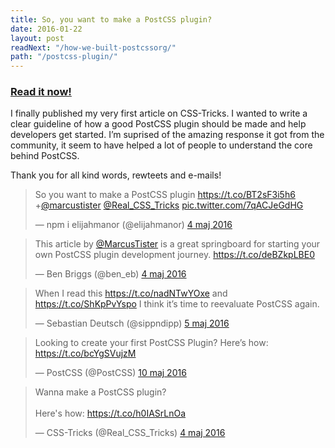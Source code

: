 ```yaml
---
title: So, you want to make a PostCSS plugin?
date: 2016-01-22
layout: post
readNext: "/how-we-built-postcssorg/"
path: "/postcss-plugin/"
---
```


### [Read it now!](https://css-tricks.com/want-make-postcss-plugin/)

I finally published my very first article on CSS-Tricks. I wanted to write a clear guideline of how a good PostCSS plugin should be made and help developers get started. I’m suprised of the amazing response it got from the community, it seem to have helped a lot of people to understand the core behind PostCSS.

Thank you for all kind words, rewteets and e-mails!

<blockquote class="twitter-tweet" data-lang="sv"><p lang="en" dir="ltr">So you want to make a PostCSS plugin <a href="https://t.co/BT2sF3i5h6">https://t.co/BT2sF3i5h6</a> +<a href="https://twitter.com/MarcusTister">@marcustister</a> <a href="https://twitter.com/Real_CSS_Tricks">@Real_CSS_Tricks</a> <a href="https://t.co/7qACJeGdHG">pic.twitter.com/7qACJeGdHG</a></p>&mdash; npm i elijahmanor (@elijahmanor) <a href="https://twitter.com/elijahmanor/status/727898652816113665">4 maj 2016</a></blockquote>
<script async src="//platform.twitter.com/widgets.js" charset="utf-8"></script>

<blockquote class="twitter-tweet" data-lang="sv"><p lang="en" dir="ltr">This article by <a href="https://twitter.com/MarcusTister">@MarcusTister</a> is a great springboard for starting your own PostCSS plugin development journey. <a href="https://t.co/deBZkpLBE0">https://t.co/deBZkpLBE0</a></p>&mdash; Ben Briggs (@ben_eb) <a href="https://twitter.com/ben_eb/status/727845301566906370">4 maj 2016</a></blockquote>
<script async src="//platform.twitter.com/widgets.js" charset="utf-8"></script>

<blockquote class="twitter-tweet" data-lang="sv"><p lang="en" dir="ltr">When I read this <a href="https://t.co/nadNTwYOxe">https://t.co/nadNTwYOxe</a> and <a href="https://t.co/ShKpPvYspo">https://t.co/ShKpPvYspo</a> I think it’s time to reevaluate PostCSS again.</p>&mdash; Sebastian Deutsch (@sippndipp) <a href="https://twitter.com/sippndipp/status/728132703652974592">5 maj 2016</a></blockquote>
<script async src="//platform.twitter.com/widgets.js" charset="utf-8"></script>

<blockquote class="twitter-tweet" data-lang="sv"><p lang="en" dir="ltr">Looking to create your first PostCSS Plugin? Here’s how: <a href="https://t.co/bcYgSVujzM">https://t.co/bcYgSVujzM</a></p>&mdash; PostCSS (@PostCSS) <a href="https://twitter.com/PostCSS/status/729994863387811840">10 maj 2016</a></blockquote>
<script async src="//platform.twitter.com/widgets.js" charset="utf-8"></script>

<blockquote class="twitter-tweet" data-lang="sv"><p lang="en" dir="ltr">Wanna make a PostCSS plugin? <br><br>Here&#39;s how: <a href="https://t.co/h0IASrLnOa">https://t.co/h0IASrLnOa</a></p>&mdash; CSS-Tricks (@Real_CSS_Tricks) <a href="https://twitter.com/Real_CSS_Tricks/status/727947914727821318">4 maj 2016</a></blockquote>
<script async src="//platform.twitter.com/widgets.js" charset="utf-8"></script>
